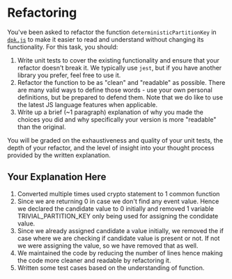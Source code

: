 # Refactoring

You've been asked to refactor the function `deterministicPartitionKey` in [`dpk.js`](dpk.js) to make it easier to read and understand without changing its functionality. For this task, you should:

1. Write unit tests to cover the existing functionality and ensure that your refactor doesn't break it. We typically use `jest`, but if you have another library you prefer, feel free to use it.
2. Refactor the function to be as "clean" and "readable" as possible. There are many valid ways to define those words - use your own personal definitions, but be prepared to defend them. Note that we do like to use the latest JS language features when applicable.
3. Write up a brief (~1 paragraph) explanation of why you made the choices you did and why specifically your version is more "readable" than the original.

You will be graded on the exhaustiveness and quality of your unit tests, the depth of your refactor, and the level of insight into your thought process provided by the written explanation.

## Your Explanation Here
1. Converted multiple times used crypto statement to 1 common function
2. Since we are returning 0 in case we don't find any event value. Hence we declared the candidate value to 0 initially and removed 1 variable TRIVIAL_PARTITION_KEY only being used for assigning the condidate value.
3. Since we already assigned candidate a value initially, we removed the if case where we are checking if candidate value is present or not. If not we were assigning the value, so we have removed that as well.
4. We maintained the code by reducing the number of lines hence making the code more cleaner and readable by refactoring it.
5. Written some test cases based on the understanding of function.